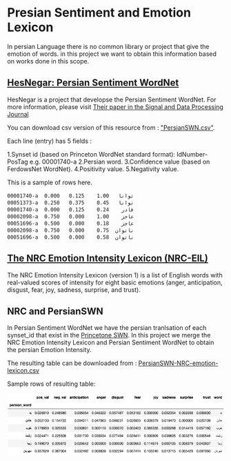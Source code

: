 # Presian Sentiment and Emotion Lexicon
In persian Language there is no common library or project that give the emotion of words. in this project we want to obtain this information based on works done in this scope.

## [HesNegar: Persian Sentiment WordNet](https://github.com/Text-Mining/Persian-Sentiment-Resources)
HesNegar is a project that developse the Persian Sentiment WordNet. For more information, please visit [Their paper in the Signal and Data Processing Journal](http://jsdp.rcisp.ac.ir/article-1-554-en.html)

You can download csv version of this resource from : ["PersianSWN.csv"](https://github.com/Text-Mining/Persian-Sentiment-Resources/blob/master/PersianSWN.csv).

Each line (entry) has 5 fields :

1.Synset id (based on Princeton WordNet standard format): IdNumber-PosTag e.g. 00001740-a
2.Persian word.
3.Confidence value (based on FerdowsNet WordNet).
4.Positivity value.
5.Negativity value.

This is a sample of rows here.
````
00001740-a	توانا	1.00	0.125	0.000
00051373-a	توانا	0.45	0.375	0.250
00001740-a	قادر	0.24	0.125	0.000
00002098-a	عاجز	1.00	0.000	0.750
00051696-a	عاجز	0.18	0.000	0.500
00002098-a	ناتوان	0.75	0.000	0.750
00051696-a	ناتوان	0.58	0.000	0.500
````

## [The NRC Emotion Intensity Lexicon (NRC-EIL)](http://www.saifmohammad.com/WebPages/AffectIntensity.htm)
The NRC Emotion Intensity Lexicon (version 1) is a list of English words with real-valued scores of intensity for eight basic emotions (anger, anticipation, disgust, fear, joy, sadness, surprise, and trust).

## NRC and PersianSWN

In Persian Sentiment WordNet we have the persian tranlsation of each synset_id that exist in the [Princetone SWN](https://wordnet.princeton.edu/).
In this project we merge the NRC Emotion Intensity Lexicon and Persian Sentiment WordNet to obtain the persian Emotion Intensity.

The resulting table can be downloaded from : [PersianSWN-NRC-emotion-lexicon.csv](https://github.com/Reyhan96/NRC-SWN-Presian-Lexicon/blob/main/PersianSWN-NRC-emotion-lexicon.csv)

Sample rows of resulting table:

![Persian Emotion Intensity Lexicon](https://github.com/Reyhan96/NRC-SWN-Presian-Lexicon/blob/main/Persian%20emotion%20intensity%20lexicons.png)

